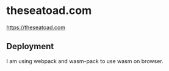 # theseatoad.com

https://theseatoad.com


## Deployment

I am using webpack and wasm-pack to use wasm on browser.

